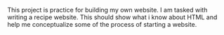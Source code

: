 This project is practice for building my own website. I am tasked with writing a recipe website. This should show what i know about HTML and help me conceptualize some of the process of starting a website.


